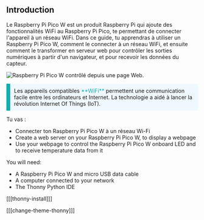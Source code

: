 ## Introduction

Le Raspberry Pi Pico W est un produit Raspberry Pi qui ajoute des fonctionnalités WiFi au Raspberry Pi Pico, te permettant de connecter l'appareil à un réseau WiFi. Dans ce guide, tu apprendras à utiliser un Raspberry Pi Pico W, comment le connecter à un réseau WiFi, et ensuite comment le transformer en serveur web pour contrôler les sorties numériques à partir d'un navigateur, et pour recevoir les données du capteur.

![Raspberry Pi Pico W contrôlé depuis une page Web.](images/web-server.gif)

<p style="border-left: solid; border-width:10px; border-color: #0faeb0; background-color: aliceblue; padding: 10px;">
Les appareils compatibles<span style="color: #0faeb0"> **WiFi**</span> permettent une communication facile entre les ordinateurs et Internet. La technologie a aidé à lancer la révolution Internet Of Things (IoT).
</p>

Tu vas :

- Connecter ton Raspberry Pi Pico W à un réseau Wi-Fi
- Create a web server on your Raspberry Pi Pico W, to display a webpage
- Use your webpage to control the Raspberry Pi Pico W onboard LED and to receive temperature data from it

You will need:

- A Raspberry Pi Pico W and micro USB data cable
- A computer connected to your network
- The Thonny Python IDE

[[[thonny-install]]]

[[[change-theme-thonny]]]
